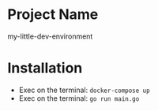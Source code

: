 # Project Name
my-little-dev-environment

# Installation
- Exec on the terminal: ```docker-compose up```
- Exec on the terminal: ```go run main.go```